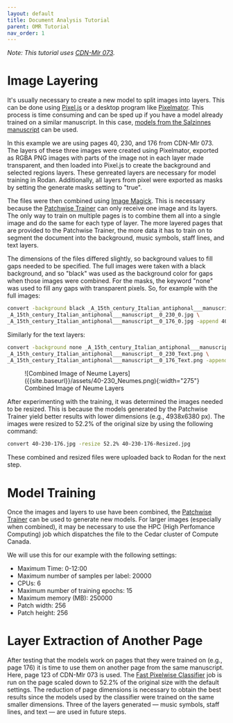 ```yaml
---
layout: default
title: Document Analysis Tutorial
parent: OMR Tutorial
nav_order: 1
---
```


*Note: This tutorial uses [CDN-Mlr 073](https://archive.org/details/McGillLibrary-rbsc_ms-medieval-073-18802).*

# Image Layering

It's usually necessary to create a new model to split images into layers.
This can be done using [Pixel.js]({{site.baseurl}}/overview/document-analysis#pixeljs) or a desktop program like [Pixelmator](http://www.pixelmator.com/).
This process is time consuming and can be sped up if you have a model already
trained on a similar manuscript.
In this case, [models from the Salzinnes manuscript](https://github.com/DDMAL/Calvo-classifier/tree/develop/Models/01-square-notation/02-three-pages-val-acc-20-epochs/models) can be used.

In this example we are using pages 40, 230, and 176 from CDN-Mlr 073. The layers of these three images were created
using Pixelmator, exported as RGBA PNG images with parts of the image not in each layer made transparent,
and then loaded into Pixel.js to create the background and
selected regions layers. These genreated layers are necessary for
model training in Rodan.
Additionally, all layers from pixel were exported as masks by setting the
generate masks setting to "true".

The files were then combined using [Image Magick](https://imagemagick.org).
This is necessary because the [Patchwise Trainer]({{site.baseurl}}/overview/document-analysis#patchwise-trainer)
can only receive one image and its layers. The only way to train on multiple pages
is to combine them all into a single image and do the same for each type of layer.
The more layered pages that are provided to the Patchwise Trainer, the more data
it has to train on to segment the document into the background, music symbols, staff lines,
and text layers.

The dimensions of the files differed slightly, so background values to fill gaps
needed to be specified. The full images were
taken with a black background, and so "black" was used as the background color for gaps
when those images were combined. For the masks,
the keyword "none" was used to fill any gaps with transparent pixels.
So, for example with the full images:
```bash
convert -background black _A_15th_century_Italian_antiphonal___manuscript__0_40_0.jpg \
_A_15th_century_Italian_antiphonal___manuscript__0_230_0.jpg \
_A_15th_century_Italian_antiphonal___manuscript__0_176_0.jpg -append 40-230-176.jpg
```
Similarly for the text layers:
```bash
convert -background none _A_15th_century_Italian_antiphonal___manuscript__0_40_Text.png \
_A_15th_century_Italian_antiphonal___manuscript__0_230_Text.png \
_A_15th_century_Italian_antiphonal___manuscript__0_176_Text.png -append 40-230-175-Text.png
```
<figure markdown="1">
![Combined Image of Neume Layers]({{site.baseurl}}/assets/40-230_Neumes.png){:width="275"}
<figcaption>
Combined Image of Neume Layers
</figcaption>
</figure>

After experimenting with the training, it was determined the images needed to be
resized. This is because the models generated by the Patchwise Trainer yield better results
with lower dimensions (e.g., 4938x6380 px). The images were resized to 52.2% of the original
size by using the following command:
```bash
convert 40-230-176.jpg -resize 52.2% 40-230-176-Resized.jpg
```

These combined and resized files were uploaded back to Rodan for the next step.

# Model Training

Once the images and layers to use have been combined, the [Patchwise Trainer]({{site.baseurl}}/overview/document-analysis#hpc-patchwise-trainer) can be used
to generate new models.
For larger images (especially when combined), it may
be necessary to use
the HPC (High Perfomance Computing) job which dispatches the file to
the Cedar cluster of Compute Canada.

We will use this for our example with the following settings:

* Maximum Time: 0-12:00
* Maximum number of samples per label: 20000
* CPUs: 6
* Maximum number of training epochs: 15
* Maximum memory (MB): 250000
* Patch width: 256
* Patch height: 256

# Layer Extraction of Another Page

After testing that the models work on pages that they were trained on (e.g., page 176)
it is time to use them on another page from the same manuscript. Here,
page 123 of CDN-Mlr 073 is used. The [Fast Pixelwise Classifier]({{site.baseurl}}/overview/document-anlysis#fast-pixelwise-classifier)
job is run on the page scaled down to 52.2% of the original size with the default settings.
The reduction of page dimensions is necessary to obtain the best results since the models used by the classifier
were trained on the same smaller dimensions.
Three of the layers generated &mdash; music symbols, staff lines, and text &mdash; are used in future steps.
